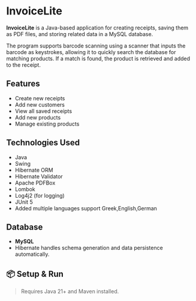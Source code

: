 # InvoiceLite

**InvoiceLite** is a Java-based application for creating receipts, saving them as PDF files, and storing related data in a MySQL database.

The program supports barcode scanning using a scanner that inputs the barcode as keystrokes, allowing it to quickly search the database for matching products. If a match is found, the product is retrieved and added to the receipt.
##  Features

-  Create new receipts
-  Add new customers
-  View all saved receipts
-  Add new products
-  Manage existing products

## Technologies Used

- Java
- Swing
- Hibernate ORM
- Hibernate Validator
- Apache PDFBox
- Lombok
- Log4j2 (for logging)
- JUnit 5
- Added multiple languages support Greek,English,German

## Database

- **MySQL**
- Hibernate handles schema generation and data persistence automatically.

## 📦 Setup & Run

> Requires Java 21+ and Maven installed.


